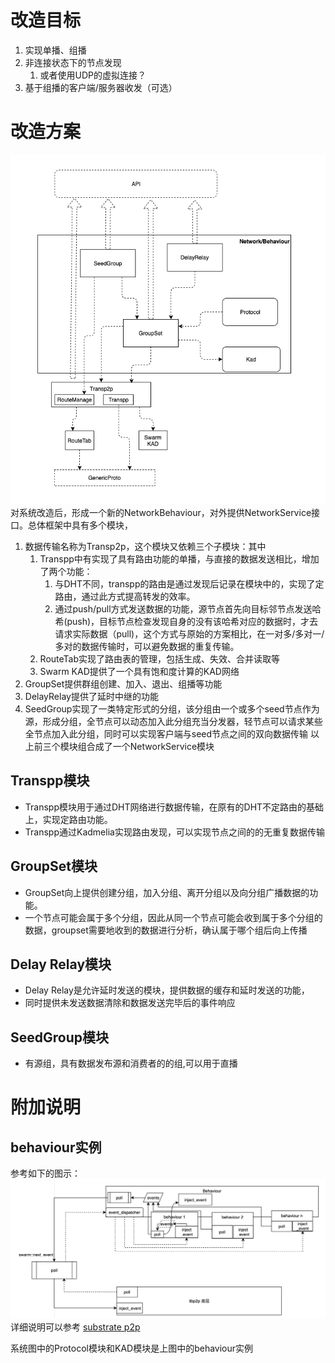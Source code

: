 # 改造目标
1. 实现单播、组播
2. 非连接状态下的节点发现
   1. 或者使用UDP的虚拟连接？
3. 基于组播的客户端/服务器收发（可选）

# 改造方案
![](network_top.png)
对系统改造后，形成一个新的NetworkBehaviour，对外提供NetworkService接口。总体框架中具有多个模块，
1. 数据传输名称为Transp2p，这个模块又依赖三个子模块：其中
    1. Transpp中有实现了具有路由功能的单播，与直接的数据发送相比，增加了两个功能：
       1. 与DHT不同，transpp的路由是通过发现后记录在模块中的，实现了定路由，通过此方式提高转发的效率。
       2. 通过push/pull方式发送数据的功能，源节点首先向目标邻节点发送哈希(push)，目标节点检查发现自身的没有该哈希对应的数据时，才去请求实际数据（pull)，这个方式与原始的方案相比，在一对多/多对一/多对的数据传输时，可以避免数据的重复传输。
    2. RouteTab实现了路由表的管理，包括生成、失效、合并读取等
    3. Swarm KAD提供了一个具有饱和度计算的KAD网络
2. GroupSet提供群组创建、加入、退出、组播等功能
3. DelayRelay提供了延时中继的功能
4. SeedGroup实现了一类特定形式的分组，该分组由一个或多个seed节点作为源，形成分组，全节点可以动态加入此分组充当分发器，轻节点可以请求某些全节点加入此分组，同时可以实现客户端与seed节点之间的双向数据传输
以上前三个模块组合成了一个NetworkService模块
## Transpp模块
* Transpp模块用于通过DHT网络进行数据传输，在原有的DHT不定路由的基础上，实现定路由功能。
* Transpp通过Kadmelia实现路由发现，可以实现节点之间的的无重复数据传输
## GroupSet模块
* GroupSet向上提供创建分组，加入分组、离开分组以及向分组广播数据的功能。
* 一个节点可能会属于多个分组，因此从同一个节点可能会收到属于多个分组的数据，groupset需要地收到的数据进行分析，确认属于哪个组后向上传播
## Delay Relay模块
* Delay Relay是允许延时发送的模块，提供数据的缓存和延时发送的功能，
* 同时提供未发送数据清除和数据发送完毕后的事件响应
## SeedGroup模块
* 有源组，具有数据发布源和消费者的的组,可以用于直播

# 附加说明
## behaviour实例
参考如下的图示：  
![](../../Substrate代码研究/libp2p研究/behaviour_run.png)
详细说明可以参考 [substrate p2p](../../Substrate代码研究/substrate框架分析/../libp2p研究/libp2p-behaviour.md)

系统图中的Protocol模块和KAD模块是上图中的behaviour实例